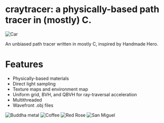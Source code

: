 # craytracer: a physically-based path tracer in (mostly) C.
![Car](https://i.imgur.com/3TtRSRT.png)

An unbiased path tracer written in mostly C, inspired by Handmade Hero.

# Features
- Physically-based materials
- Direct light sampling
- Texture maps and environment map
- Uniform grid, BVH, and QBVH for ray-traversal acceleration
- Multithreaded
- Wavefront .obj files

![Buddha metal](https://i.imgur.com/qzeBEz7.jpg)
![Coffee](https://i.imgur.com/jaZ2CH1.jpg)
![Red Rose](https://i.imgur.com/0vRFDyW.png)
![San Miguel](https://i.imgur.com/YBOplxA.jpg)
